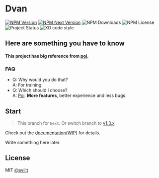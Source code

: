 # Dvan

[![NPM Version](https://flat.badgen.net/npm/v/dvan?icon=npm)](https://npmjs.com/package/dvan)
[![NPM Next Version](https://flat.badgen.net/npm/v/dvan/next?icon=npm)](https://npmjs.com/package/dvan/next)
![NPM Downloads](https://flat.badgen.net/npm/dt/dvan)
![NPM License](https://flat.badgen.net/npm/license/dvan)
![Project Status](https://flat.badgen.net/badge/status/alpha/yellow)
![XO code style](https://flat.badgen.net/xo/status/chalk)
## Here are something you have to know

#### This project has big reference from [poi](https://github.com/egoist/poi).

### FAQ
- Q: Why would you do that?  
  A: For training.
- Q: Which should I choose?  
  A: [Poi](https://github.com/egoist/poi). **More features**, better experience and less bugs.

## Start

> This branch for `Next`. Or switch branch to [v1.3.x](https://github.com/evillt/dvan/tree/v1.3.x)

Check out the [documentation(WIP)](https://dvan.js.org) for details.

Write something here later.

## License
MIT [@evillt](https://github.com/evillt)
